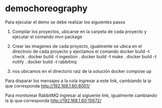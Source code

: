 ﻿# demochoreography
Para ejecutar el demo se debe realizar los siguientes pasos
1. Compilar los proyectos, ubicarse en la carpeta de cada proyecto y ejecutar el comando 
    mvn package
2. Crear las imagenes de cada proyecto, igualmente se ubica en el directroio de cada proyecto y ejectamos el comando 
    docker build -t check .
    docker build -t ingestion .
    docker build -t make .
    docker build -t notify .
    docker build -t rabbitmq

3. nos ubicamos en el directorio raíz de la solución
    docker compose up

Para disparar los mensajes a la cola ingresar a este link, cambiando la ip que corresponda
http://192.168.1.60:8001/

Para monitorear RabbitMQ ingresar al sigiuente link, igualmente cambiando la ip que corresponda
http://192.168.1.60:15672/ 